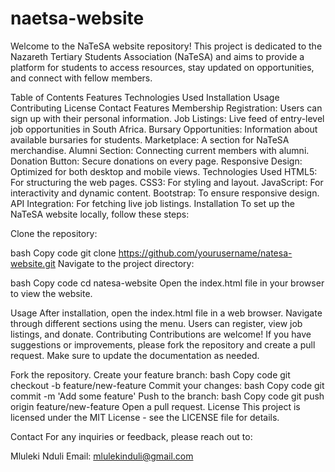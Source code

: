 # naetsa-website
Welcome to the NaTeSA website repository! This project is dedicated to the Nazareth Tertiary Students Association (NaTeSA) and aims to provide a platform for students to access resources, stay updated on opportunities, and connect with fellow members.

Table of Contents
Features
Technologies Used
Installation
Usage
Contributing
License
Contact
Features
Membership Registration: Users can sign up with their personal information.
Job Listings: Live feed of entry-level job opportunities in South Africa.
Bursary Opportunities: Information about available bursaries for students.
Marketplace: A section for NaTeSA merchandise.
Alumni Section: Connecting current members with alumni.
Donation Button: Secure donations on every page.
Responsive Design: Optimized for both desktop and mobile views.
Technologies Used
HTML5: For structuring the web pages.
CSS3: For styling and layout.
JavaScript: For interactivity and dynamic content.
Bootstrap: To ensure responsive design.
API Integration: For fetching live job listings.
Installation
To set up the NaTeSA website locally, follow these steps:

Clone the repository:

bash
Copy code
git clone https://github.com/yourusername/natesa-website.git
Navigate to the project directory:

bash
Copy code
cd natesa-website
Open the index.html file in your browser to view the website.

Usage
After installation, open the index.html file in a web browser.
Navigate through different sections using the menu.
Users can register, view job listings, and donate.
Contributing
Contributions are welcome! If you have suggestions or improvements, please fork the repository and create a pull request. Make sure to update the documentation as needed.

Fork the repository.
Create your feature branch:
bash
Copy code
git checkout -b feature/new-feature
Commit your changes:
bash
Copy code
git commit -m 'Add some feature'
Push to the branch:
bash
Copy code
git push origin feature/new-feature
Open a pull request.
License
This project is licensed under the MIT License - see the LICENSE file for details.

Contact
For any inquiries or feedback, please reach out to:

Mluleki Nduli
Email: mlulekinduli@gmail.com
